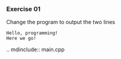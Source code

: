 ### Exercise 01

Change the program to output the two lines 

```
Hello, programming! 
Here we go!
```
   
   
.. mdinclude:: main.cpp
